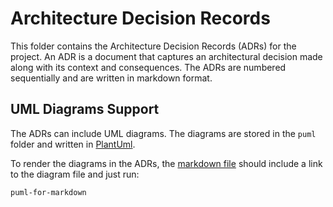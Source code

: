 # Architecture Decision Records

This folder contains the Architecture Decision Records (ADRs) for the project. 
An ADR is a document that captures an architectural decision made along with its context and consequences. 
The ADRs are numbered sequentially and are written in markdown format.

## UML Diagrams Support

The ADRs can include UML diagrams. The diagrams are stored in the `puml` folder and 
written in [PlantUml](https://plantuml.com/).

To render the diagrams in the ADRs, the [markdown file](https://github.com/danielyaa5/puml-for-markdown) 
should include a link to the diagram file and just run:

```shell
puml-for-markdown
```
